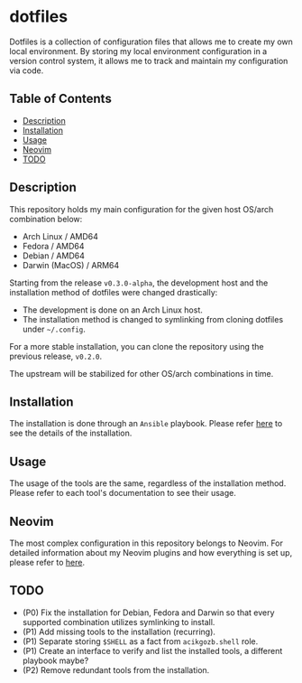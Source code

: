 # dotfiles

Dotfiles is a collection of configuration files that allows me to create my own local environment.
By storing my local environment configuration in a version control system, it allows me to track and maintain my configuration via code.

## Table of Contents

<!--toc:start-->

- [Description](#description)
- [Installation](#installation)
- [Usage](#usage)
- [Neovim](#neovim)
- [TODO](#todo)
<!--toc:end-->

## <a id="description"></a> Description

This repository holds my main configuration for the given host OS/arch combination below:

- Arch Linux / AMD64
- Fedora / AMD64
- Debian / AMD64
- Darwin (MacOS) / ARM64

Starting from the release `v0.3.0-alpha`, the development host and the installation method of dotfiles were changed drastically:

- The development is done on an Arch Linux host.
- The installation method is changed to symlinking from cloning dotfiles under `~/.config`.

For a more stable installation, you can clone the repository using the previous release, `v0.2.0`.

The upstream will be stabilized for other OS/arch combinations in time.

## <a id="installation"></a> Installation

The installation is done through an `Ansible` playbook. Please refer [here](https://github.com/acikgozb/dotfiles/blob/main/setup/README.md) to see the details of the installation.

## <a id="usage"></a> Usage

The usage of the tools are the same, regardless of the installation method. Please refer to each tool's documentation to see their usage.

## <a id="neovim"></a> Neovim

The most complex configuration in this repository belongs to Neovim. 
For detailed information about my Neovim plugins and how everything is set up, please refer to [here](https://github.com/acikgozb/dotfiles/blob/main/setup/roles/acikgozb.nvim/files/nvim/README.md).

## <a id="todo"></a> TODO

- (P0) Fix the installation for Debian, Fedora and Darwin so that every supported combination utilizes symlinking to install.
- (P1) Add missing tools to the installation (recurring).
- (P1) Separate storing `$SHELL` as a fact from `acikgozb.shell` role.
- (P1) Create an interface to verify and list the installed tools, a different playbook maybe?
- (P2) Remove redundant tools from the installation.
